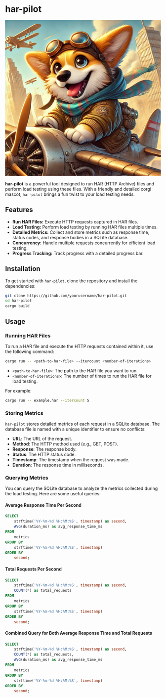 # har-pilot

![har-pilot Logo](./logo.png)

**har-pilot** is a powerful tool designed to run HAR (HTTP Archive) files and perform load testing using these files. With a friendly and detailed corgi mascot, `har-pilot` brings a fun twist to your load testing needs.

## Features

- **Run HAR Files:** Execute HTTP requests captured in HAR files.
- **Load Testing:** Perform load testing by running HAR files multiple times.
- **Detailed Metrics:** Collect and store metrics such as response time, status codes, and response bodies in a SQLite database.
- **Concurrency:** Handle multiple requests concurrently for efficient load testing.
- **Progress Tracking:** Track progress with a detailed progress bar.

## Installation

To get started with `har-pilot`, clone the repository and install the dependencies:

```sh
git clone https://github.com/yourusername/har-pilot.git
cd har-pilot
cargo build
```

## Usage

### Running HAR Files

To run a HAR file and execute the HTTP requests contained within it, use the following command:

```sh
cargo run -- <path-to-har-file> --itercount <number-of-iterations>
```

- `<path-to-har-file>`: The path to the HAR file you want to run.
- `<number-of-iterations>`: The number of times to run the HAR file for load testing.

For example:

```sh
cargo run -- example.har --itercount 5
```

### Storing Metrics

`har-pilot` stores detailed metrics of each request in a SQLite database. The database file is named with a unique identifier to ensure no conflicts:

- **URL**: The URL of the request.
- **Method**: The HTTP method used (e.g., GET, POST).
- **Response**: The response body.
- **Status**: The HTTP status code.
- **Timestamp**: The timestamp when the request was made.
- **Duration**: The response time in milliseconds.

### Querying Metrics

You can query the SQLite database to analyze the metrics collected during the load testing. Here are some useful queries:

#### Average Response Time Per Second

```sql
SELECT 
    strftime('%Y-%m-%d %H:%M:%S', timestamp) as second,
    AVG(duration_ms) as avg_response_time_ms
FROM 
    metrics
GROUP BY 
    strftime('%Y-%m-%d %H:%M:%S', timestamp)
ORDER BY 
    second;
```

#### Total Requests Per Second

```sql
SELECT 
    strftime('%Y-%m-%d %H:%M:%S', timestamp) as second,
    COUNT(*) as total_requests
FROM 
    metrics
GROUP BY 
    strftime('%Y-%m-%d %H:%M:%S', timestamp)
ORDER BY 
    second;
```

#### Combined Query for Both Average Response Time and Total Requests

```sql
SELECT 
    strftime('%Y-%m-%d %H:%M:%S', timestamp) as second,
    COUNT(*) as total_requests,
    AVG(duration_ms) as avg_response_time_ms
FROM 
    metrics
GROUP BY 
    strftime('%Y-%m-%d %H:%M:%S', timestamp)
ORDER BY 
    second;
```


